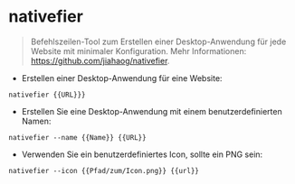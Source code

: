 # nativefier

> Befehlszeilen-Tool zum Erstellen einer Desktop-Anwendung für jede Website mit minimaler Konfiguration.
> Mehr Informationen: <https://github.com/jiahaog/nativefier>.

- Erstellen einer Desktop-Anwendung für eine Website:

`nativefier {{URL}}}`

- Erstellen Sie eine Desktop-Anwendung mit einem benutzerdefinierten Namen:

`nativefier --name {{Name}} {{URL}}`

- Verwenden Sie ein benutzerdefiniertes Icon, sollte ein PNG sein:

`nativefier --icon {{Pfad/zum/Icon.png}} {{url}}`
